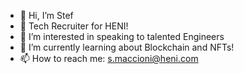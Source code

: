 - 👋 Hi, I’m Stef 
- 🚀 Tech Recruiter for HENI!
- 👀 I’m interested in speaking to talented Engineers
- 🌱 I’m currently learning about Blockchain and NFTs!
- 📫 How to reach me: s.maccioni@heni.com

<!---
smaccioni/smaccioni is a ✨ special ✨ repository because its `README.md` (this file) appears on your GitHub profile.
You can click the Preview link to take a look at your changes.
--->

